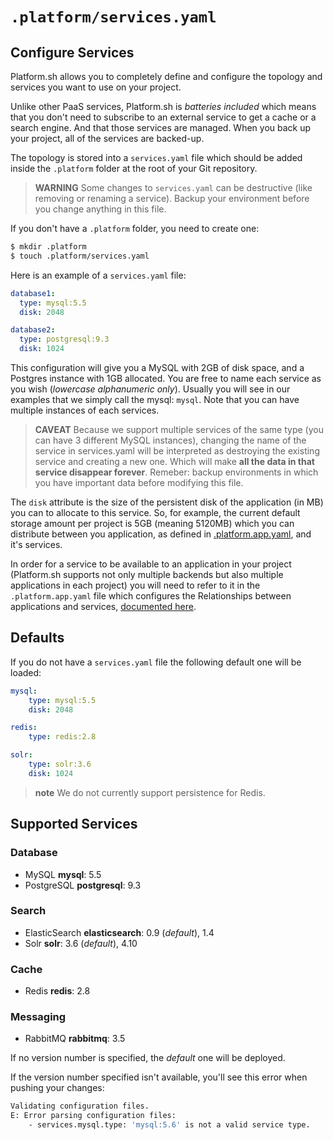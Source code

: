 # `.platform/services.yaml`
## Configure Services

Platform.sh allows you to completely define and configure the topology
and services you want to use on your project.

Unlike other PaaS services, Platform.sh is *batteries included* which means
that you don't need to subscribe to an external service to get a cache or
a search engine. And that those services are managed. When you back up your
project, all of the services are backed-up.

The topology is stored into a `services.yaml` file which should be added
inside the `.platform` folder at the root of your Git repository.

> **WARNING**
> Some changes to `services.yaml` can be destructive (like removing or
> renaming a service). Backup your environment before you change anything
> in this file.


If you don't have a `.platform` folder, you need to create one:

```bash
$ mkdir .platform
$ touch .platform/services.yaml
```

Here is an example of a `services.yaml` file:

```yaml
database1:
  type: mysql:5.5
  disk: 2048

database2:
  type: postgresql:9.3
  disk: 1024
```

This configuration will give you a MySQL with 2GB of disk space, and a Postgres 
instance with 1GB allocated. You are free to name each service as you wish
(*lowercase alphanumeric only*). Usually you will see in our examples that we 
simply call the mysql: `mysql`. Note that you can have multiple instances of 
each services.

> **CAVEAT**
> Because we support multiple services of the same type (you can have 3 
> different MySQL instances), changing the name of the service in services.yaml
> will be interpreted as destroying the existing service and creating a new one.
> Which will make **all the data in that service disappear forever**.
> Remeber: backup environments in which you have important data before modifying
> this file.

The `disk`  attribute is the size of the persistent disk of the application (in 
MB) you can to allocate to this service. So, for example, the current default
storage amount per project is 5GB (meaning 5120MB) which you can distribute 
between you application, as defined in 
[.platform.app.yaml](/user_guide/reference/platform-app-yaml.html), and it's services.


In order for a service to be available to an application in your project 
(Platform.sh supports not only multiple backends but also multiple 
applications in each project) you will need to refer to it in the 
`.platform.app.yaml` file which configures the Relationships between 
applications and services, [documented here](/user_guide/reference/platform-app-yaml.html).

## Defaults

If you do not have a `services.yaml` file the following default one will be loaded:

```yaml
mysql:
    type: mysql:5.5
    disk: 2048

redis:
    type: redis:2.8

solr:
    type: solr:3.6
    disk: 1024
```

> **note**
> We do not currently support persistence for Redis.

## Supported Services

### Database

* MySQL **mysql**: 5.5
* PostgreSQL **postgresql**: 9.3

### Search

* ElasticSearch **elasticsearch**: 0.9 (*default*), 1.4
* Solr **solr**: 3.6 (*default*), 4.10

### Cache

* Redis **redis**: 2.8

### Messaging

* RabbitMQ **rabbitmq**: 3.5

If no version number is specified, the *default* one will be deployed.

If the version number specified isn't available, you'll see this error when pushing your changes:
```bash
Validating configuration files.
E: Error parsing configuration files:
    - services.mysql.type: 'mysql:5.6' is not a valid service type.
```
